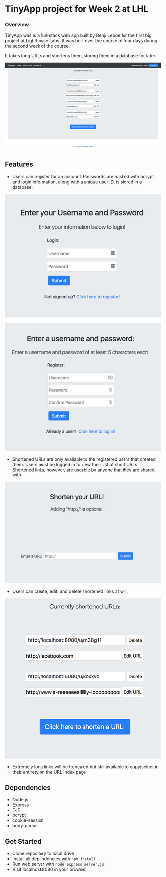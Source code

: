 # TinyApp project for Week 2 at LHL

### Overview

TinyApp was is a full-stack web app built by Benji Leboe for the first big project at Lighthouse Labs. It was built over the course of four days during the second week of the course.

It takes long URLs and shortens them, storing them in a database for later. 

![mainindex](./screengrabs/indexfull.png)

## Features

- Users can register for an account. Passwords are hashed with bcrypt and login information, along with a unique user ID, is stored in a database.

![loginpage](./screengrabs/login.png)


![registerpage](./screengrabs/register.png)

- Shortened URLs are only available to the registered users that created them. Users must be logged in to view their list of short URLs. Shortened links, however, are useable by anyone that they are shared with.

![shortener](./screengrabs/shortener.png)

- Users can create, edit, and delete shortened links at will.

![index](./screengrabs/index.png)

- Extremely long links will be truncated but still available to copy/select in their entirety on the URL index page

## Dependencies

- Node.js
- Express
- EJS
- bcrypt
- cookie-session
- body-parser

## Get Started

- Clone repository to local drive
- Install all dependencies with `npm install`
- Run web server with `node express-server.js`
- Visit localhost:8080 in your browser